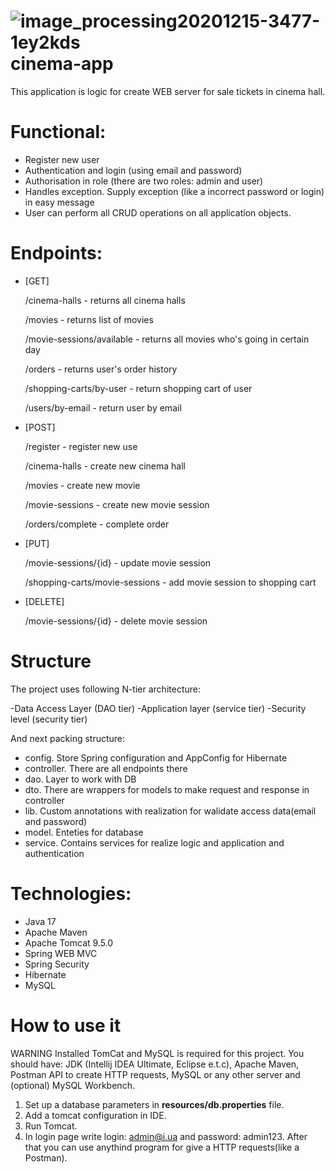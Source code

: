  # ![image_processing20201215-3477-1ey2kds](https://user-images.githubusercontent.com/110487085/211168230-d56e37fd-e53c-4874-a4f5-528c633061ca.png) ﻿cinema-app
 
This application is logic for create WEB server for sale tickets in cinema hall.
 
 # Functional:

- Register new user
- Authentication and login (using email and password)
- Authorisation in role (there are two roles: admin and user)
- Handles exception. Supply exception (like a incorrect password or login) in easy message
- User can perform all CRUD operations on all application objects.

# Endpoints: 
- [GET]

   /cinema-halls - returns all cinema halls

   /movies - returns list of movies

   /movie-sessions/available - returns all movies who's going in certain day

   /orders - returns user's order history

   /shopping-carts/by-user - return shopping cart of user

   /users/by-email - return user by email

- [POST] 

   /register - register new use

   /cinema-halls - create new cinema hall

   /movies - create new movie

   /movie-sessions - create new movie session

   /orders/complete - complete order

- [PUT]

   /movie-sessions/{id} - update movie session

   /shopping-carts/movie-sessions - add movie session to shopping cart

- [DELETE]

   /movie-sessions/{id} - delete movie session
   
# Structure

The project uses following N-tier architecture:

-Data Access Layer (DAO tier)
-Application layer (service tier)
-Security level (security tier)

And next packing structure:

- config. Store Spring configuration and AppConfig for Hibernate
- controller. There are all endpoints there
- dao. Layer to work with DB
- dto. There are wrappers for models to make request and response in controller
- lib. Custom annotations with realization for walidate access data(email and password)
- model. Enteties for database
- service. Contains services for realize logic and application and authentication

# Technologies:

- Java 17
- Apache Maven
- Apache Tomcat 9.5.0
- Spring WEB MVC
- Spring Security
- Hibernate 
- MySQL

# How to use it 

WARNING Installed TomCat and MySQL is required for this project. You should have: JDK (Intellij IDEA Ultimate, Eclipse e.t.c), Apache Maven, Postman API to create HTTP requests, MySQL or any other server and (optional) MySQL Workbench.

1. Set up a database parameters in **resources/db.properties** file.
2. Add a tomcat configuration in IDE.
3. Run Tomcat.
4. In login page write login: admin@i.ua and password: admin123. After that you can use anythind program for give a HTTP requests(like a Postman).
